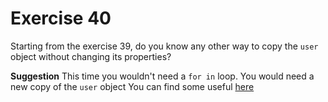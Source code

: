 # Exercise 40

Starting from the exercise 39, do you know any other way to copy the `user` object without changing its properties?

**Suggestion**
This time you wouldn't need a `for in` loop.
You would need a new copy of the `user` object
You can find some useful [here](https://developer.mozilla.org/en-US/docs/Web/JavaScript/Reference/Global_Objects/Object/assign)
